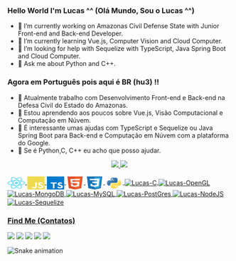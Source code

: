 ### Hello World I'm Lucas ^^ (Olá Mundo, Sou o Lucas ^^)

- 💼 I’m currently working on Amazonas Civil Defense State with Junior Front-end and Back-end Developer.
- 🌱 I’m currently learning Vue.js, Computer Vision and Cloud Computer.
- 🤔 I’m looking for help with Sequelize with TypeScript, Java Spring Boot and Cloud Computer.
- 💬 Ask me about Python and C++.

### Agora em Português pois aqui é BR (hu3) !!
- 💼 Atualmente trabalho com Desenvolvimento Front-end e Back-end na Defesa Civil do Estado do Amazonas.
- 🌱 Estou aprendendo aos poucos sobre Vue.js, Visão Computacional e Computação em Núvem.
- 🤔 É interessante umas ajudas com TypeScript e Sequelize ou Java Spring Boot para Back-end e Computação em Núvem com a plataforma do Google.
- 💬 Se é Python,C, C++ eu acho que posso ajudar.

<div align="center">
  <a href="https://github.com/lucaslima21">
  <img height="180em" src="https://github-readme-stats.vercel.app/api?username=lucaslima21&show_icons=true&theme=dracula&include_all_commits=true&count_private=true"/>
  <img height="180em" src="https://github-readme-stats.vercel.app/api/top-langs/?username=lucaslima21&layout=compact&langs_count=7&theme=dracula"/>
</div>

<div style="display: inline_block"><br>
  <img align="center" alt="Lucas-React" height="30" width="40" src="https://raw.githubusercontent.com/devicons/devicon/master/icons/react/react-original.svg">
  <img align="center" alt="Lucas-Js" height="30" width="40" src="https://raw.githubusercontent.com/devicons/devicon/master/icons/javascript/javascript-plain.svg">
  <img align="center" alt="Lucas-Ts" height="30" width="40" src="https://raw.githubusercontent.com/devicons/devicon/master/icons/typescript/typescript-plain.svg">
  <img align="center" alt="Lucas-HTML" height="30" width="40" src="https://raw.githubusercontent.com/devicons/devicon/master/icons/html5/html5-original.svg">
  <img align="center" alt="Lucas-CSS" height="30" width="40" src="https://raw.githubusercontent.com/devicons/devicon/master/icons/css3/css3-original.svg">
  <img align="center" alt="Lucas-Python" height="30" width="40" src="https://raw.githubusercontent.com/devicons/devicon/master/icons/python/python-original.svg">
  <img align="center" alt="Lucas-C" height="30" width="40" src="https://cdn.jsdelivr.net/gh/devicons/devicon/icons/c/c-original.svg" />
  <img align="center" alt="Lucas-OpenGL" height="30" width="40" src="https://cdn.jsdelivr.net/gh/devicons/devicon/icons/opengl/opengl-original.svg" />
  <img align="center" alt="Lucas-MongoDB" height="30" width="40" src="https://cdn.jsdelivr.net/gh/devicons/devicon/icons/mongodb/mongodb-plain-wordmark.svg" />
  <img align="center" alt="Lucas-MySQL" height="30" width="40" src="https://cdn.jsdelivr.net/gh/devicons/devicon/icons/mysql/mysql-plain.svg" />
  <img align="center" alt="Lucas-PostGres" height="30" width="40" src="https://cdn.jsdelivr.net/gh/devicons/devicon/icons/postgresql/postgresql-plain-wordmark.svg" />
  <img align="center" alt="Lucas-NodeJS" height="30" width="40" src="https://cdn.jsdelivr.net/gh/devicons/devicon/icons/nodejs/nodejs-plain.svg" />
  <img align="center" alt="Lucas-Sequelize" height="30" width="40" src="https://cdn.jsdelivr.net/gh/devicons/devicon/icons/sequelize/sequelize-original.svg" />
 
### Find Me (Contatos)
<div> 
  <a href="https://instagram.com/l.llimaa" target="_blank"><img src="https://img.shields.io/badge/-Instagram-%23E4405F?style=for-the-badge&logo=instagram&logoColor=white" target="_blank"></a>
  <a href = "mailto:lucasbram1@gmail.com"><img src="https://img.shields.io/badge/Gmail-D14836?style=for-the-badge&logo=gmail&logoColor=white" target="_blank"></a>
  <a href="https://www.linkedin.com/in/lucas-lima-1861541a0/" target="_blank"><img src="https://img.shields.io/badge/-LinkedIn-%230077B5?style=for-the-badge&logo=linkedin&logoColor=white" target="_blank"></a> 
  <a href="https://gitlab.com/LucasLima21"><img src="https://img.shields.io/badge/GitLab-330F63?style=for-the-badge&logo=gitlab&logoColor=white" target="_blank" /></a>
  <a href="https://bitbucket.org/LucasLima22/"><img src="https://img.shields.io/badge/Bitbucket-330F63?style=for-the-badge&logo=bitbucket&logoColor=white" target="_blank"/></a>
 
![Snake animation](https://github.com/lucaslima21/lucaslima21/blob/output/github-contribution-grid-snake.svg)
 
</div>

